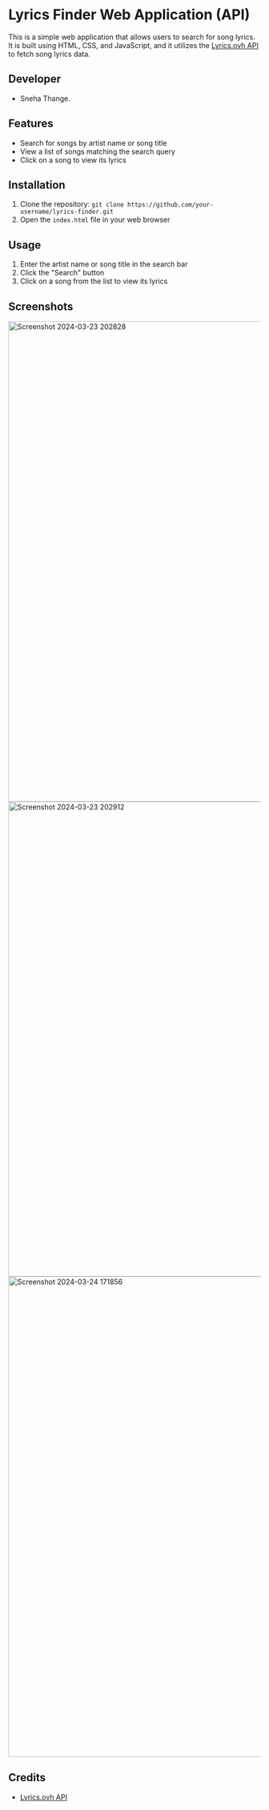 # Lyrics Finder Web Application (API)

This is a simple web application that allows users to search for song lyrics. It is built using HTML, CSS, and JavaScript, and it utilizes the [Lyrics.ovh API](https://lyrics.ovh/) to fetch song lyrics data.

## Developer
- Sneha Thange.

## Features
- Search for songs by artist name or song title
- View a list of songs matching the search query
- Click on a song to view its lyrics

## Installation
1. Clone the repository: `git clone https://github.com/your-username/lyrics-finder.git`
2. Open the `index.html` file in your web browser

## Usage
1. Enter the artist name or song title in the search bar
2. Click the "Search" button
3. Click on a song from the list to view its lyrics

## Screenshots
<img width="960" alt="Screenshot 2024-03-23 202828" src="https://github.com/SnehaThange17/Lyrics_Finder/assets/135256822/b8cd8802-c0e3-4415-b00f-509184c4d157">

<img width="949" alt="Screenshot 2024-03-23 202912" src="https://github.com/SnehaThange17/Lyrics_Finder/assets/135256822/3411018a-8e37-407c-83c7-b1ac32cae0a9">

<img width="960" alt="Screenshot 2024-03-24 171856" src="https://github.com/SnehaThange17/Lyrics_Finder/assets/135256822/81428351-3ede-4e2b-b264-2393d47e9978">


## Credits
- [Lyrics.ovh API](https://lyrics.ovh/)
